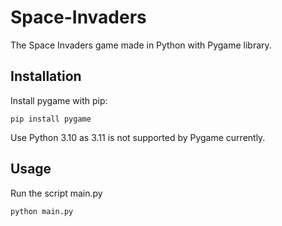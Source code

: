 # Space-Invaders
The Space Invaders game made in Python with Pygame library.

## Installation
Install pygame with pip:
```
pip install pygame
```
Use Python 3.10 as 3.11 is not supported by Pygame currently.

## Usage
Run the script main.py
```
python main.py
```